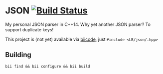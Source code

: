 JSON [![Build Status](https://travis-ci.org/LB--/json.png?branch=C++14)](https://travis-ci.org/LB--/json)
====

My personal JSON parser in C++14. Why yet another JSON parser? To support duplicate keys!

This project is (not yet) available via [biicode](http://www.biicode.com/), just `#include <LB/json/.hpp>`

## Building

`bii find && bii configure && bii build`
